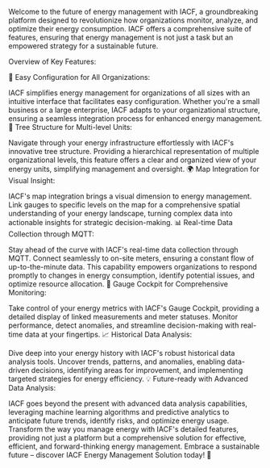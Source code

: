 Welcome to the future of energy management with IACF, a groundbreaking platform designed to revolutionize how organizations monitor, analyze, and optimize their energy consumption. IACF offers a comprehensive suite of features, ensuring that energy management is not just a task but an empowered strategy for a sustainable future.

Overview of Key Features:

🔧 Easy Configuration for All Organizations:

IACF simplifies energy management for organizations of all sizes with an intuitive interface that facilitates easy configuration. Whether you're a small business or a large enterprise, IACF adapts to your organizational structure, ensuring a seamless integration process for enhanced energy management.
🌳 Tree Structure for Multi-level Units:

Navigate through your energy infrastructure effortlessly with IACF's innovative tree structure. Providing a hierarchical representation of multiple organizational levels, this feature offers a clear and organized view of your energy units, simplifying management and oversight.
🌍 Map Integration for Visual Insight:

IACF's map integration brings a visual dimension to energy management. Link gauges to specific levels on the map for a comprehensive spatial understanding of your energy landscape, turning complex data into actionable insights for strategic decision-making.
📊 Real-time Data Collection through MQTT:

Stay ahead of the curve with IACF's real-time data collection through MQTT. Connect seamlessly to on-site meters, ensuring a constant flow of up-to-the-minute data. This capability empowers organizations to respond promptly to changes in energy consumption, identify potential issues, and optimize resource allocation.
🚦 Gauge Cockpit for Comprehensive Monitoring:

Take control of your energy metrics with IACF's Gauge Cockpit, providing a detailed display of linked measurements and meter statuses. Monitor performance, detect anomalies, and streamline decision-making with real-time data at your fingertips.
📈 Historical Data Analysis:

Dive deep into your energy history with IACF's robust historical data analysis tools. Uncover trends, patterns, and anomalies, enabling data-driven decisions, identifying areas for improvement, and implementing targeted strategies for energy efficiency.
💡 Future-ready with Advanced Data Analysis:

IACF goes beyond the present with advanced data analysis capabilities, leveraging machine learning algorithms and predictive analytics to anticipate future trends, identify risks, and optimize energy usage.
Transform the way you manage energy with IACF's detailed features, providing not just a platform but a comprehensive solution for effective, efficient, and forward-thinking energy management. Embrace a sustainable future – discover IACF Energy Management Solution today! 🌟